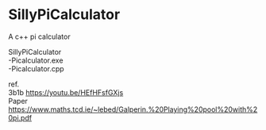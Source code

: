 # SillyPiCalculator
A c++ pi calculator

SillyPiCalculator  
 -Picalculator.exe  
 -Picalculator.cpp

ref.  
3b1b https://youtu.be/HEfHFsfGXjs  
Paper https://www.maths.tcd.ie/~lebed/Galperin.%20Playing%20pool%20with%20pi.pdf
